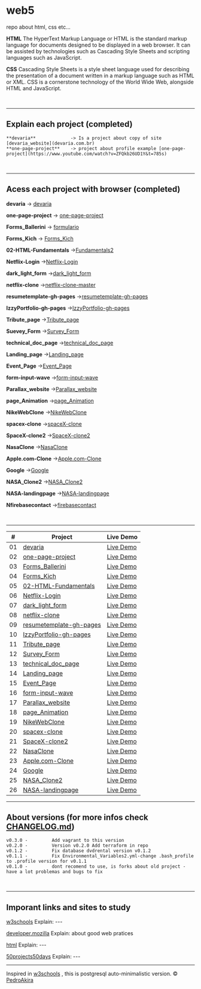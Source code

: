 # web5

repo about html, css etc...

**HTML**
The HyperText Markup Language or HTML is the standard markup language for documents designed to be displayed in a web browser. It can be assisted by technologies such as Cascading Style Sheets and scripting languages such as JavaScript.

**CSS**
Cascading Style Sheets is a style sheet language used for describing the presentation of a document written in a markup language such as HTML or XML. CSS is a cornerstone technology of the World Wide Web, alongside HTML and JavaScript.

<br/>

---

## Explain each project (completed)

    **devaria**             -> Is a project about copy of site [devaria_website](devaria.com.br)
    **one-page-project**    -> project about profile example [one-page-project](https://www.youtube.com/watch?v=ZFQkb26UD1Y&t=785s)

<br/>

---

## Acess each project with browser (completed)

**devaria** -> [devaria](https://pedroakiradanno.github.io/web5/devaria/index.html)

**one-page-project** -> [one-page-project](https://pedroakiradanno.github.io/web5/one-page-project/index.html)

**Forms_Ballerini** -> [formulario](https://pedroakiradanno.github.io/web5/Forms_Ballerini/formulario.html)

**Forms_Kich** -> [Forms_Kich](https://pedroakiradanno.github.io/web5/Forms_Kich/pro/index.html)

**02-HTML-Fundamentals** ->[Fundamentals2](https://pedroakiradanno.github.io/web5/02-HTML-Fundamentals/index.html)

**Netflix-Login** ->[Netflix-Login](https://pedroakiradanno.github.io/web5/login/Login/index.html)

**dark_light_form** ->[dark_light_form](https://pedroakiradanno.github.io/web5/dark_light_form/index.html)

**netflix-clone** ->[netflix-clone-master](https://pedroakiradanno.github.io/web5/netflix-clone/index.html)

**resumetemplate-gh-pages** ->[resumetemplate-gh-pages](https://pedroakiradanno.github.io/web5/resumetemplate-gh-pages/index.html)

**IzzyPortfolio-gh-pages** ->[IzzyPortfolio-gh-pages](https://pedroakiradanno.github.io/web5/IzzyPortfolio-gh-pages/index.html)

**Tribute_page** ->[Tribute_page](https://pedroakiradanno.github.io/web5/Tribute_page/index.html)

**Suevey_Form** ->[Survey_Form](https://pedroakiradanno.github.io/web5/Survey_Form/index.html)

**technical_doc_page** ->[technical_doc_page](https://pedroakiradanno.github.io/web5/technical_doc_page/index.html)

**Landing_page** ->[Landing_page](https://pedroakiradanno.github.io/web5/Landing_page/index.html)

**Event_Page** ->[Event_Page](https://pedroakiradanno.github.io/web5/Event_Page/index.html)

**form-input-wave** ->[form-input-wave](https://pedroakiradanno.github.io/web5/form-input-wave/index.html)

**Parallax_website** ->[Parallax_website](https://pedroakiradanno.github.io/web5/Parallax_website/index.html)

**page_Animation** ->[page_Animation](https://pedroakiradanno.github.io/web5/page_Animation/index.html)

**NikeWebClone** ->[NikeWebClone](https://pedroakiradanno.github.io/web5/NikeWebClone/index.html)

**spacex-clone** ->[spaceX-clone](https://pedroakiradanno.github.io/web5/spacex-clone/index.html)

**SpaceX-clone2** ->[SpaceX-clone2](https://pedroakiradanno.github.io/web5/SpaceX-clone2/index.html)

**NasaClone** ->[NasaClone](https://pedroakiradanno.github.io/web5/NasaClone/index.html)

**Apple.com-Clone** ->[Apple.com-Clone](https://pedroakiradanno.github.io/web5/Apple.com-Clone/index.html)

**Google** ->[Google](https://pedroakiradanno.github.io/web5/Google/index.html)

**NASA_Clone2** ->[NASA_Clone2](https://pedroakiradanno.github.io/web5/NASA_Clone2/index.html)

**NASA-landingpage** ->[NASA-landingpage](https://pedroakiradanno.github.io/web5/NASA-landingpage/Finished-website/index.html)

**Nfirebasecontact** ->[firebasecontact](https://pedroakiradanno.github.io/web5/NASA-landingpage/firebasecontact/index.html)




<br/>

---

|  #  | Project                                                                                                                     | Live Demo                                                                         |
| :-: | --------------------------------------------------------------------------------------------------------------------------- | --------------------------------------------------------------------------------- |
| 01  | [devaria](https://github.com/pedroAkiraDanno/web5/tree/main/devaria)                             | [Live Demo](https://pedroakiradanno.github.io/web5/devaria/index.html)               |
| 02  | [one-page-project](https://github.com/pedroAkiraDanno/web5/tree/main/one-page-project)                       | [Live Demo](https://pedroakiradanno.github.io/web5/one-page-project/index.html) |
| 03  | [Forms_Ballerini](https://github.com/pedroAkiraDanno/web5/tree/main/Forms_Ballerini)                       | [Live Demo](https://pedroakiradanno.github.io/web5/Forms_Ballerini/formulario.html) |
| 04  | [Forms_Kich](https://github.com/pedroAkiraDanno/web5/tree/main/Forms_Kich)                          | [Live Demo](https://pedroakiradanno.github.io/web5/Forms_Kich/pro/index.html)          |
| 05  | [02-HTML-Fundamentals](https://github.com/pedroAkiraDanno/web5/tree/main/02-HTML-Fundamentals)                               | [Live Demo](https://pedroakiradanno.github.io/web5/02-HTML-Fundamentals/index.html)                |
| 06  | [Netflix-Login](https://github.com/pedroAkiraDanno/web5/tree/main/login/Login)                               | [Live Demo](https://pedroakiradanno.github.io/web5/login/Login/index.html)                |
| 07  | [dark_light_form](https://github.com/pedroAkiraDanno/web5/tree/main/dark_light_form)                               | [Live Demo](https://pedroakiradanno.github.io/web5/dark_light_form/index.html)                |
| 08  | [netflix-clone](https://github.com/pedroAkiraDanno/web5/tree/main/netflix-clone)                               | [Live Demo](https://pedroakiradanno.github.io/web5/netflix-clone/index.html)                |
| 09  | [resumetemplate-gh-pages](https://github.com/pedroAkiraDanno/web5/tree/main/resumetemplate-gh-pages)                               | [Live Demo](https://pedroakiradanno.github.io/web5/resumetemplate-gh-pages/index.html)                |
| 10  | [IzzyPortfolio-gh-pages](https://github.com/pedroAkiraDanno/web5/tree/main/IzzyPortfolio-gh-pages)                               | [Live Demo](https://pedroakiradanno.github.io/web5/IzzyPortfolio-gh-pages/index.html)     
| 11  | [Tribute_page](https://github.com/pedroAkiraDanno/web5/tree/main/Tribute_page)                               | [Live Demo](https://pedroakiradanno.github.io/web5/Tribute_page/index.html)        
| 12  | [Survey_Form](https://github.com/pedroAkiraDanno/web5/tree/main/Survey_Form)                               | [Live Demo](https://pedroakiradanno.github.io/web5/Survey_Form/index.html) 
| 13  | [technical_doc_page](https://github.com/pedroAkiraDanno/web5/tree/main/technical_doc_page)                               | [Live Demo](https://pedroakiradanno.github.io/web5/technical_doc_page/index.html) 
| 14  | [Landing_page](https://github.com/pedroAkiraDanno/web5/tree/main/Landing_page)                               | [Live Demo](https://pedroakiradanno.github.io/web5/Landing_page/index.html) 
| 15  | [Event_Page](https://github.com/pedroAkiraDanno/web5/tree/main/Event_Page)                               | [Live Demo](https://pedroakiradanno.github.io/web5/Event_Page/index.html)     
| 16  | [form-input-wave](https://github.com/pedroAkiraDanno/web5/tree/main/form-input-wave)                               | [Live Demo](https://pedroakiradanno.github.io/web5/form-input-wave/index.html)     
| 17  | [Parallax_website](https://github.com/pedroAkiraDanno/web5/tree/main/Parallax_website)                               | [Live Demo](https://pedroakiradanno.github.io/web5/Parallax_website/index.html)   
| 18  | [page_Animation](https://github.com/pedroAkiraDanno/web5/tree/main/page_Animation)                               | [Live Demo](https://pedroakiradanno.github.io/web5/page_Animation/index.html)   
| 19  | [NikeWebClone](https://github.com/pedroAkiraDanno/web5/tree/main/NikeWebClone)                               | [Live Demo](https://pedroakiradanno.github.io/web5/NikeWebClone/index.html)   
| 20  | [spacex-clone](https://github.com/pedroAkiraDanno/web5/tree/main/spacex-clone)                               | [Live Demo](https://pedroakiradanno.github.io/web5/spacex-clone/index.html)   
| 21  | [SpaceX-clone2](https://github.com/pedroAkiraDanno/web5/tree/main/SpaceX-clone2)                               | [Live Demo](https://pedroakiradanno.github.io/web5/SpaceX-clone2/index.html)   
| 22  | [NasaClone](https://github.com/pedroAkiraDanno/web5/tree/main/NasaClone)                               | [Live Demo](https://pedroakiradanno.github.io/web5/NasaClone/index.html)   
| 23  | [Apple.com-Clone](https://github.com/pedroAkiraDanno/web5/tree/main/Apple.com-Clone)                               | [Live Demo](https://pedroakiradanno.github.io/web5/Apple.com-Clone/index.html)   
| 24  | [Google](https://github.com/pedroAkiraDanno/web5/tree/main/Google)                               | [Live Demo](https://pedroakiradanno.github.io/web5/Google/index.html)   
| 25  | [NASA_Clone2](https://github.com/pedroAkiraDanno/web5/tree/main/NASA_Clone2)                               | [Live Demo](https://pedroakiradanno.github.io/web5/NASA_Clone2/index.html)   
| 26  | [NASA-landingpage](https://github.com/pedroAkiraDanno/web5/tree/main/NASA-landingpage)                               | [Live Demo](https://pedroakiradanno.github.io/web5/NASA-landingpage/Finished-website/index.html)   






---





## About versions (for more infos check [CHANGELOG.md](https://github.com/pedroAkiraDanno/auto5/blob/main/CHANGELOG.md))

    v0.3.0 -         Add vagrant to this version
    v0.2.0 -         Version v0.2.0 Add terraform in repo
    v0.1.2 -         Fix database dvdrental version v0.1.2
    v0.1.1 -         Fix Environmental_Variables2.yml-change .bash_profile to .profile version for v0.1.1
    v0.1.0 -         dont recomend to use, is forks about old project - have a lot problemas and bugs to fix

<br/>

---

## Imporant links and sites to study

<a href="https://www.w3schools.com/html/" target="_blank">w3schools</a> Explain: ---

<a href="https://developer.mozilla.org/en-US/docs/Web/HTML" target="_blank">developer.mozilla</a> Explain: about good web pratices

<a href="https://html.com/" target="_blank">html</a> Explain: ---

<a href="https://github.com/bradtraversy/50projects50days" target="_blank">50projects50days</a> Explain: ---


---

Inspired in [w3schools](https://www.w3schools.com/html/) , this is postgresql auto-minimalistic version.
© [PedroAkira](https://www.instagram.com/pedro.akira.3)
